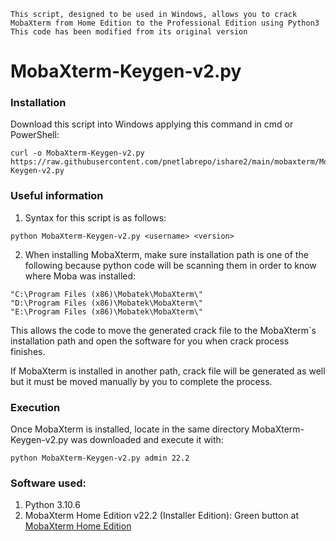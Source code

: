 ```batch
This script, designed to be used in Windows, allows you to crack MobaXterm from Home Edition to the Professional Edition using Python3
This code has been modified from its original version
```

# MobaXterm-Keygen-v2.py

### Installation
Download this script into Windows applying this command in cmd or PowerShell:
```batch
curl -o MobaXterm-Keygen-v2.py https://raw.githubusercontent.com/pnetlabrepo/ishare2/main/mobaxterm/MobaXterm-Keygen-v2.py
```

### Useful information
1. Syntax for this script is as follows:

```batch
python MobaXterm-Keygen-v2.py <username> <version>
```
2. When installing MobaXterm, make sure installation path is one of the following because python code will be scanning them in order to know where Moba was installed:

```batch
"C:\Program Files (x86)\Mobatek\MobaXterm\"
"D:\Program Files (x86)\Mobatek\MobaXterm\"
"E:\Program Files (x86)\Mobatek\MobaXterm\"
```

   This allows the code to move the generated crack file to the MobaXterm´s installation path and open the software for you when crack process finishes.
   
   If MobaXterm is installed in another path, crack file will be generated as well but it must be moved manually by you to complete the process.

### Execution
Once MobaXterm is installed, locate in the same directory MobaXterm-Keygen-v2.py was downloaded and execute it with:
```batch
python MobaXterm-Keygen-v2.py admin 22.2
```


### Software used:

1. Python 3.10.6
2. MobaXterm Home Edition v22.2 (Installer Edition): Green button at [MobaXterm Home Edition](https://mobaxterm.mobatek.net/download-home-edition.html)
